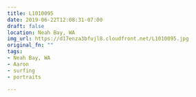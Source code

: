 ```yaml
---
title: L1010095
date: 2019-06-22T12:08:31-07:00
draft: false
location: Neah Bay, WA
img_url: https://d17enza3bfujl8.cloudfront.net/L1010095.jpg
original_fn: ""
tags:
- Neah Bay, WA
- Aaron
- surfing
- portraits

---
```

